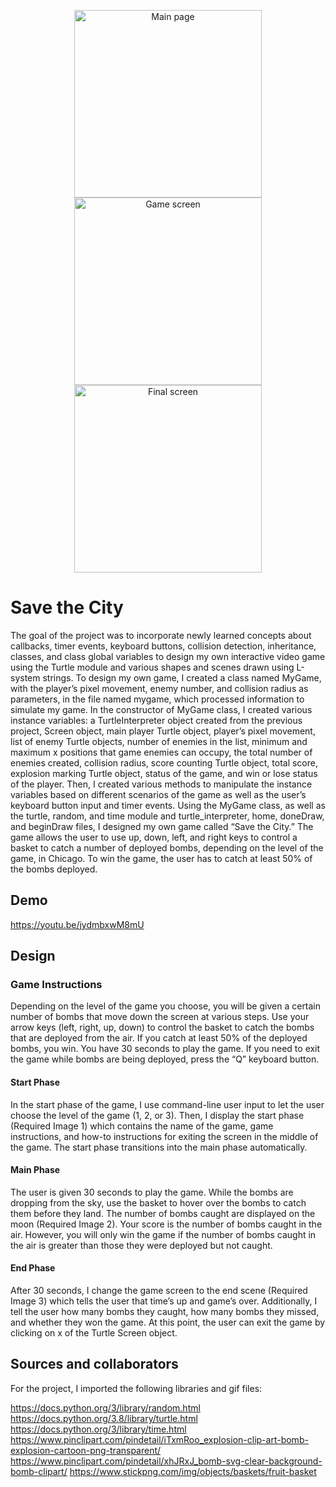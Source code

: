 <p align="center">
 <img src="https://github.com/user-attachments/assets/7932bf5c-72aa-4a52-9925-c7ae7d7d9b05" alt="Main page" width="300">
 <img width="300" alt="Game screen" src="https://github.com/user-attachments/assets/50832e9d-fdfb-4a4f-8201-ad068fd6caff">
 <img width="300" alt="Final screen" src="https://github.com/user-attachments/assets/39b39fbe-3ec3-4799-800d-2ad2bdb2ca03">

  
</p>


# Save the City

The goal of the project was to incorporate newly learned concepts about callbacks, timer events, keyboard buttons, collision detection, inheritance, classes, and class global variables to design my own interactive video game using the Turtle module and various shapes and scenes drawn using L-system strings. To design my own game, I created a class named MyGame, with the player’s pixel movement, enemy number, and collision radius as parameters, in the file named mygame, which processed information to simulate my game. In the constructor of MyGame class, I created various instance variables: a TurtleInterpreter object created from the previous project, Screen object, main player Turtle object, player’s pixel movement, list of enemy Turtle objects, number of enemies in the list, minimum and maximum x positions that game enemies can occupy, the total number of enemies created, collision radius, score counting Turtle object, total score, explosion marking Turtle object, status of the game, and win or lose status of the player. Then, I created various methods to manipulate the instance variables based on different scenarios of the game as well as the user’s keyboard button input and timer events. Using the MyGame class, as well as the turtle, random, and time module and turtle_interpreter, home, doneDraw, and beginDraw files, I designed my own game called “Save the City.” The game allows the user to use up, down, left, and right keys to control a basket to catch a number of deployed bombs, depending on the level of the game, in Chicago. To win the game, the user has to catch at least 50% of the bombs deployed.

## Demo

https://youtu.be/jydmbxwM8mU

## Design

### Game Instructions

Depending on the level of the game you choose, you will be given a certain number of bombs that move down the screen at various steps. Use your arrow keys (left, right, up, down) to control the basket to catch the bombs that are deployed from the air. If you catch at least 50% of the deployed bombs, you win. You have 30 seconds to play the game. If you need to exit the game while bombs are being deployed, press the “Q” keyboard button.  

#### Start Phase

In the start phase of the game, I use command-line user input to let the user choose the level of the game (1, 2, or 3). Then, I display the start phase (Required Image 1) which contains the name of the game, game instructions, and how-to instructions for exiting the screen in the middle of the game. The start phase transitions into the main phase automatically.

#### Main Phase

The user is given 30 seconds to play the game. While the bombs are dropping from the sky, use the basket to hover over the bombs to catch them before they land. The number of bombs caught are displayed on the moon (Required Image 2). Your score is the number of bombs caught in the air. However, you will only win the game if the number of bombs caught in the air is greater than those they were deployed but not caught.

#### End Phase

After 30 seconds, I change the game screen to the end scene (Required Image 3) which tells the user that time’s up and game’s over. Additionally, I tell the user how many bombs they caught, how many bombs they missed, and whether they won the game. At this point, the user can exit the game by clicking on x of the Turtle Screen object.

## Sources and collaborators

For the project, I imported the following libraries and gif files:

https://docs.python.org/3/library/random.html
https://docs.python.org/3.8/library/turtle.html
https://docs.python.org/3/library/time.html 
https://www.pinclipart.com/pindetail/iTxmRoo_explosion-clip-art-bomb-explosion-cartoon-png-transparent/
https://www.pinclipart.com/pindetail/xhJRxJ_bomb-svg-clear-background-bomb-clipart/
https://www.stickpng.com/img/objects/baskets/fruit-basket

